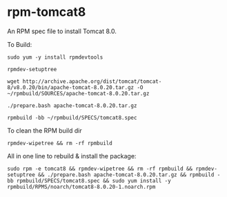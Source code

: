 rpm-tomcat8
===========

An RPM spec file to install Tomcat 8.0.

To Build:

`sudo yum -y install rpmdevtools`

`rpmdev-setuptree`

`wget http://archive.apache.org/dist/tomcat/tomcat-8/v8.0.20/bin/apache-tomcat-8.0.20.tar.gz -O ~/rpmbuild/SOURCES/apache-tomcat-8.0.20.tar.gz`

`./prepare.bash apache-tomcat-8.0.20.tar.gz`

`rpmbuild -bb ~/rpmbuild/SPECS/tomcat8.spec`

To clean the RPM build dir

`rpmdev-wipetree && rm -rf rpmbuild` 

All in one line to rebuild & install the package:

`sudo rpm -e tomcat8 && rpmdev-wipetree && rm -rf rpmbuild && rpmdev-setuptree && ./prepare.bash apache-tomcat-8.0.20.tar.gz && rpmbuild -bb rpmbuild/SPECS/tomcat8.spec && sudo yum install -y rpmbuild/RPMS/noarch/tomcat8-8.0.20-1.noarch.rpm`

